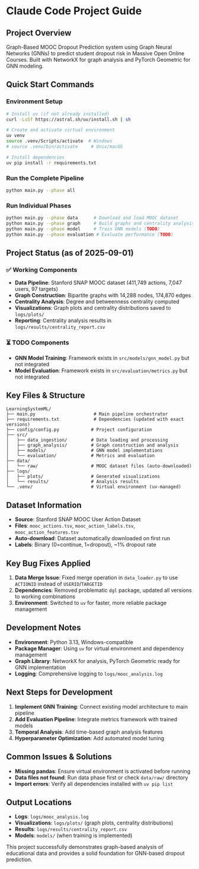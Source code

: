 # Claude Code Project Guide

## Project Overview
Graph-Based MOOC Dropout Prediction system using Graph Neural Networks (GNNs) to predict student dropout risk in Massive Open Online Courses. Built with NetworkX for graph analysis and PyTorch Geometric for GNN modeling.

## Quick Start Commands

### Environment Setup
```bash
# Install uv (if not already installed)
curl -LsSf https://astral.sh/uv/install.sh | sh

# Create and activate virtual environment
uv venv
source .venv/Scripts/activate  # Windows
# source .venv/bin/activate     # Unix/macOS

# Install dependencies
uv pip install -r requirements.txt
```

### Run the Complete Pipeline
```bash
python main.py --phase all
```

### Run Individual Phases
```bash
python main.py --phase data      # Download and load MOOC dataset
python main.py --phase graph     # Build graphs and centrality analysis
python main.py --phase model     # Train GNN models (TODO)
python main.py --phase evaluation # Evaluate performance (TODO)
```

## Project Status (as of 2025-09-01)

### ✅ Working Components
- **Data Pipeline**: Stanford SNAP MOOC dataset (411,749 actions, 7,047 users, 97 targets)
- **Graph Construction**: Bipartite graphs with 14,288 nodes, 174,870 edges
- **Centrality Analysis**: Degree and betweenness centrality computed
- **Visualizations**: Graph plots and centrality distributions saved to `logs/plots/`
- **Reporting**: Centrality analysis results in `logs/results/centrality_report.csv`

### ⏳ TODO Components
- **GNN Model Training**: Framework exists in `src/models/gnn_model.py` but not integrated
- **Model Evaluation**: Framework exists in `src/evaluation/metrics.py` but not integrated

## Key Files & Structure

```
LearningSystemML/
├── main.py                      # Main pipeline orchestrator
├── requirements.txt             # Dependencies (updated with exact versions)
├── config/config.py            # Project configuration
├── src/
│   ├── data_ingestion/         # Data loading and processing
│   ├── graph_analysis/         # Graph construction and analysis
│   ├── models/                 # GNN model implementations
│   └── evaluation/             # Metrics and evaluation
├── data/
│   └── raw/                    # MOOC dataset files (auto-downloaded)
├── logs/
│   ├── plots/                  # Generated visualizations
│   └── results/                # Analysis results
└── .venv/                      # Virtual environment (uv-managed)
```

## Dataset Information
- **Source**: Stanford SNAP MOOC User Action Dataset
- **Files**: `mooc_actions.tsv`, `mooc_action_labels.tsv`, `mooc_action_features.tsv`
- **Auto-download**: Dataset automatically downloaded on first run
- **Labels**: Binary (0=continue, 1=dropout), ~1% dropout rate

## Key Bug Fixes Applied
1. **Data Merge Issue**: Fixed merge operation in `data_loader.py` to use `ACTIONID` instead of `USERID`/`TARGETID`
2. **Dependencies**: Removed problematic `dgl` package, updated all versions to working combinations
3. **Environment**: Switched to `uv` for faster, more reliable package management

## Development Notes
- **Environment**: Python 3.13, Windows-compatible
- **Package Manager**: Using `uv` for virtual environment and dependency management
- **Graph Library**: NetworkX for analysis, PyTorch Geometric ready for GNN implementation
- **Logging**: Comprehensive logging to `logs/mooc_analysis.log`

## Next Steps for Development
1. **Implement GNN Training**: Connect existing model architecture to main pipeline
2. **Add Evaluation Pipeline**: Integrate metrics framework with trained models
3. **Temporal Analysis**: Add time-based graph analysis features
4. **Hyperparameter Optimization**: Add automated model tuning

## Common Issues & Solutions
- **Missing pandas**: Ensure virtual environment is activated before running
- **Data files not found**: Run data phase first or check `data/raw/` directory
- **Import errors**: Verify all dependencies installed with `uv pip list`

## Output Locations
- **Logs**: `logs/mooc_analysis.log`
- **Visualizations**: `logs/plots/` (graph plots, centrality distributions)
- **Results**: `logs/results/centrality_report.csv`
- **Models**: `models/` (when training is implemented)

This project successfully demonstrates graph-based analysis of educational data and provides a solid foundation for GNN-based dropout prediction.